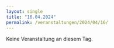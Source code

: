 ```yaml
---
layout: single
title: "16.04.2024"
permalink: /veranstaltungen/2024/04/16/
---
```


Keine Veranstaltung an diesem Tag.
